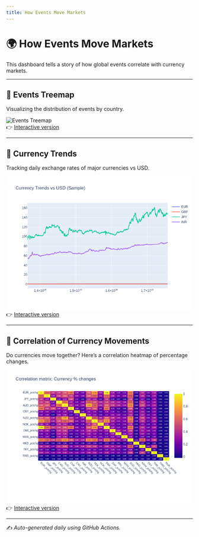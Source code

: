 ```yaml
---
title: How Events Move Markets
---
```


# 🌍 How Events Move Markets

This dashboard tells a story of how global events correlate with currency markets.

---

## 📌 Events Treemap
Visualizing the distribution of events by country.

![Events Treemap](assets/treemap_events.png)  
👉 [Interactive version](assets/treemap_events.html)

---

## 💱 Currency Trends
Tracking daily exchange rates of major currencies vs USD.

![Currency Trends](assets/currency_trends.png)  
👉 [Interactive version](assets/currency_trends.html)

---

## 🔗 Correlation of Currency Movements
Do currencies move together? Here’s a correlation heatmap of percentage changes.

![Correlation Heatmap](assets/corr_heatmap.png)  
👉 [Interactive version](assets/corr_heatmap.html)

---

✍️ *Auto-generated daily using GitHub Actions.*
